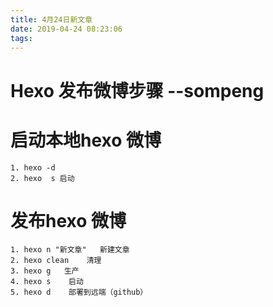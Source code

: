 ```yaml
---
title: 4月24日新文章
date: 2019-04-24 08:23:06
tags:
---
```


# Hexo 发布微博步骤  --sompeng
# 启动本地hexo 微博
    1. hexo -d 
    2. hexo  s 启动
# 发布hexo 微博
    1. hexo n "新文章"   新建文章
    2. hexo clean    清理
    3. hexo g   生产
    4. hexo s    启动
    5. hexo d    部署到远端（github）
    
